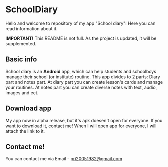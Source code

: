 # SchoolDiary
Hello and welcome to repository of my app "School diary"! Here you can read information about it. 

**IMPORTANT!**
This README is not full. As the project is updated, it will be supplemented.
## Basic info
School diary is an **Android** app, which can help students and schoolboys manage their school (or institute) routine. This app divides to 2 parts: Diary part and notes part.
At diary part you can create lesson's cards and manage your routines. At notes part you can create diverse notes with text, audio, images and ect.

## Download app
My app now in alpha release, but it's apk doesen't open for everyone. If you want to download it, contact me!
When I will open app for everyone, I will attach the link to it.

## Contact me!
You can contact me via Email - pri20051982@gmail.com
